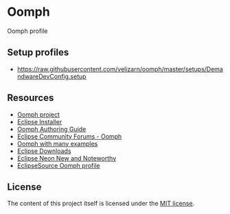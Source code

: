 # Oomph
Oomph profile

## Setup profiles

* https://raw.githubusercontent.com/velizarn/oomph/master/setups/DemandwareDevConfig.setup

## Resources

* <a href="https://projects.eclipse.org/projects/tools.oomph" target="_blank">Oomph project</a>
* <a href="http://wiki.eclipse.org/Eclipse_Oomph_Installer" target="_blank">Eclipse Installer</a>
* <a href="http://wiki.eclipse.org/Eclipse_Oomph_Authoring" target="_blank">Oomph Authoring Guide</a>
* <a href="http://www.eclipse.org/forums/index.php?t=thread&frm_id=287" target="_blank">Eclipse Community Forums - Oomph</a>
* <a href="https://github.com/joergreichert/oomph-catalogue" target="_blank">Oomph with many examples</a>
* <a href="http://www.eclipse.org/downloads/eclipse-packages/" target="_blank">Eclipse Downloads</a>
* <a href="http://www.eclipse.org/neon/noteworthy/" target="_blank">Eclipse Neon New and Noteworthy</a>
* <a href="http://eclipsesource.com/blogs/2015/08/17/introducing-the-eclipsesource-oomph-profile/" target="_blank">EclipseSource Oomph profile</a>


## License

The content of this project itself is licensed under the <a href="http://opensource.org/licenses/mit-license.php" target="_blank">MIT license</a>.